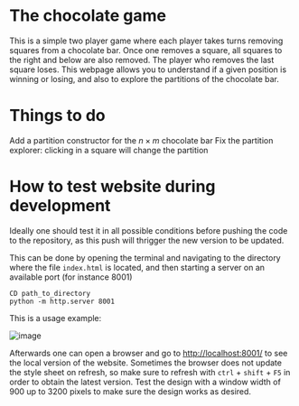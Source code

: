 
# The chocolate game

This is a simple two player game where each player takes turns removing squares from a chocolate bar.
Once one removes a square, all squares to the right and below are also removed.
The player who removes the last square loses.
This webpage allows you to understand if a given position is winning or losing, and also to explore the partitions of the chocolate bar.

# Things to do

Add a partition constructor for the $n \times m$ chocolate bar
Fix the partition explorer: clicking in a square will change the partition

# How to test website during development

Ideally one should test it in all possible conditions before pushing the code to the repository, as this push will thrigger the new version to be updated.

This can be done by opening the terminal and navigating to the directory where the file ``index.html`` is located, and then starting a server on an available port (for instance 8001)

```
CD path_to_directory
python -m http.server 8001
```

This is a usage example:

![image](https://github.com/user-attachments/assets/3935baa6-c843-4e5b-8b3a-410b85256305)

Afterwards one can open a browser and go to [http://localhost:8001/](http://localhost:8001/) to see the local version of the website.
Sometimes the browser does not update the style sheet on refresh, so make sure to refresh with ``ctrl`` + ``shift`` + ``F5`` in order to obtain the latest version.
Test the design with a window width of 900 up to 3200 pixels to make sure the design works as desired.
